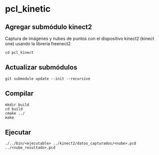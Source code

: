 pcl_kinetic
===========


Agregar submódulo kinect2
-------------------------
Captura de imágenes y nubes de puntos con el dispositivo kinect2 (kinect one) usando la librería freenect2  

	cd pcl_kinect

Actualizar submódulos
---------------------

	git submodule update --init --recursive


Compilar
--------

	mkdir build
    cd build
	cmake ../
    make


Ejecutar 
--------
	./../bin/<ejecutable> ../kinect2/datos_capturados/<nube>.pcd  ../<nube_resultado>.pcd
